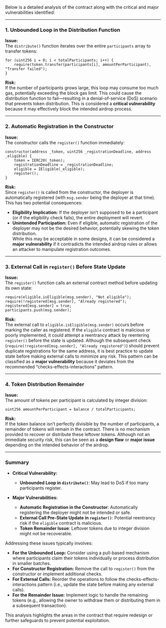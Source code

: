 Below is a detailed analysis of the contract along with the critical and major vulnerabilities identified:

---

### 1. Unbounded Loop in the Distribution Function

**Issue:**  
The `distribute()` function iterates over the entire `participants` array to transfer tokens:

```solidity
for (uint256 i = 0; i < totalParticipants; i++) {
    require(token.transfer(participants[i], amountPerParticipant), "Transfer failed");
}
```

**Risk:**  
If the number of participants grows large, this loop may consume too much gas, potentially exceeding the block gas limit. This could cause the distribution function to fail—resulting in a denial-of-service (DoS) scenario that prevents token distribution. This is considered a **critical vulnerability** because it may effectively block the intended airdrop process.

---

### 2. Automatic Registration in the Constructor

**Issue:**  
The constructor calls the `register()` function immediately:

```solidity
constructor(address _token, uint256 _registrationDeadline, address _eligible) {
    token = IERC20(_token);
    registrationDeadline = _registrationDeadline;
    eligible = IEligible(_eligible);
    register();
}
```

**Risk:**  
Since `register()` is called from the constructor, the deployer is automatically registered (with `msg.sender` being the deployer at that time). This has two potential consequences:
- **Eligibility Implication:** If the deployer isn’t supposed to be a participant (or if the eligibility check fails), the entire deployment will revert.
- **Unintended Participation:** Even if eligible, automatic registration of the deployer may not be the desired behavior, potentially skewing the token distribution.  
While this may be acceptable in some designs, it can be considered a **major vulnerability** if it contradicts the intended airdrop rules or allows an attacker to manipulate registration outcomes.

---

### 3. External Call in `register()` Before State Update

**Issue:**  
The `register()` function calls an external contract method before updating its own state:

```solidity
require(eligible.isEligible(msg.sender), "Not eligible");
require(!registered[msg.sender], "Already registered");
registered[msg.sender] = true;
participants.push(msg.sender);
```

**Risk:**  
The external call to `eligible.isEligible(msg.sender)` occurs before marking the caller as registered. If the `eligible` contract is malicious or poorly implemented, it could attempt a reentrancy attack by reentering `register()` before the state is updated. Although the subsequent check (`require(!registered[msg.sender], "Already registered")`) should prevent duplicate registrations for the same address, it is best practice to update state before making external calls to minimize any risk. This pattern can be classified as a **major vulnerability** because it deviates from the recommended “checks-effects-interactions” pattern.

---

### 4. Token Distribution Remainder

**Issue:**  
The amount of tokens per participant is calculated by integer division:

```solidity
uint256 amountPerParticipant = balance / totalParticipants;
```

**Risk:**  
If the token balance isn’t perfectly divisible by the number of participants, a remainder of tokens will remain in the contract. There is no mechanism provided to recover or distribute these leftover tokens. Although not an immediate security risk, this can be seen as a **design flaw** or **major issue** depending on the intended behavior of the airdrop.

---

### Summary

- **Critical Vulnerability:**  
  - **Unbounded Loop in `distribute()`**: May lead to DoS if too many participants register.

- **Major Vulnerabilities:**  
  - **Automatic Registration in the Constructor**: Automatically registering the deployer might not be intended or safe.  
  - **External Call Pre-State Update in `register()`**: Potential reentrancy risk if the `eligible` contract is malicious.  
  - **Token Remainder Issue**: Leftover tokens due to integer division might not be recoverable.

Addressing these issues typically involves:
- **For the Unbounded Loop:** Consider using a pull-based mechanism where participants claim their tokens individually or process distribution in smaller batches.
- **For Constructor Registration:** Remove the call to `register()` from the constructor or implement additional checks.
- **For External Calls:** Reorder the operations to follow the checks-effects-interactions pattern (i.e., update the state before making any external calls).
- **For the Remainder Issue:** Implement logic to handle the remaining tokens (e.g., allowing the owner to withdraw them or distributing them in a subsequent transaction).

This analysis highlights the areas in the contract that require redesign or further safeguards to prevent potential exploitation.